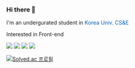 ### Hi there 👋

I'm an undergurated student in <span style="color:#045FB4"> Korea Univ. CS&E </span>

Interested in Front-end
 
<a href="버튼을 눌렀을 때 이동할 링크" target="_blank"><img src="https://img.shields.io/badge/notion-000000?style=flat&logo=notion&logoColor=FFFFFF"/></a>
<a href="버튼을 눌렀을 때 이동할 링크" target="_blank"><img src="https://img.shields.io/badge/flutter-CEE3F6?style=flat&logo=Flutter&logoColor=02569B"/></a>
<a href="버튼을 눌렀을 때 이동할 링크" target="_blank"><img src="https://img.shields.io/badge/C-848484?style=flat&logo=C&logoColor=A8B9CC"/></a>
<a href="버튼을 눌렀을 때 이동할 링크" target="_blank"><img src="https://img.shields.io/badge/python-F2F5A9?style=flat&logo=Python&logoColor=3776AB"/></a>


[![Solved.ac
프로필](http://mazassumnida.wtf/api/generate_badge?boj=ksuuueh0224)](https://solved.ac/ksuuueh0224)
<!--
**rla-suedeng/rla-suedeng** is a ✨ _special_ ✨ repository because its `README.md` (this file) appears on your GitHub profile.

Here are some ideas to get you started:


- 🌱 I’m currently learning ...
- 👯 I’m looking to collaborate on ...
- 🤔 I’m looking for help with ...
- 💬 Ask me about ...
- 📫 How to reach me: ...
- 😄 Pronouns: ...
- ⚡ Fun fact: ...
-->
